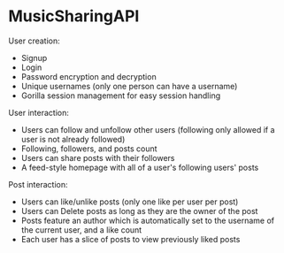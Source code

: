﻿# MusicSharingAPI

 User creation:
   - Signup
   - Login
   - Password encryption and decryption
   - Unique usernames (only one person can have a username)
   - Gorilla session management for easy session handling

User interaction:
  - Users can follow and unfollow other users (following only allowed if a user is not already followed)
  - Following, followers, and posts count
  - Users can share posts with their followers
  - A feed-style homepage with all of a user's following users' posts

Post interaction:
  - Users can like/unlike posts (only one like per user per post)
  - Users can Delete posts as long as they are the owner of the post
  - Posts feature an author which is automatically set to the username of the current user, and a like count
  - Each user has a slice of posts to view previously liked posts
